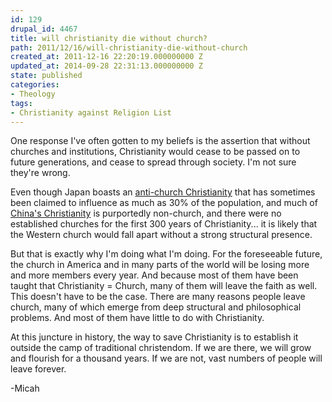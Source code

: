 ```yaml
---
id: 129
drupal_id: 4467
title: will christianity die without church?
path: 2011/12/16/will-christianity-die-without-church
created_at: 2011-12-16 22:20:19.000000000 Z
updated_at: 2014-09-28 22:31:13.000000000 Z
state: published
categories:
- Theology
tags:
- Christianity against Religion List
---
```

One response I've often gotten to my beliefs is the assertion that without churches and institutions, Christianity would cease to be passed on to future generations, and cease to spread through society. I'm not sure they're wrong.

Even though Japan boasts an [anti-church Christianity](http://en.wikipedia.org/wiki/Nonchurch_Movement) that has sometimes been claimed to influence as much as 30% of the population, and much of [China's Christianity](http://en.wikipedia.org/wiki/Chinese_house_church) is purportedly non-church, and there were no established churches for the first 300 years of Christianity... it is likely that the Western church would fall apart without a strong structural presence.

But that is exactly why I'm doing what I'm doing. For the foreseeable future, the church in America and in many parts of the world will be losing more and more members every year. And because most of them have been taught that Christianity = Church, many of them will leave the faith as well. This doesn't have to be the case. There are many reasons people leave church, many of which emerge from deep structural and philosophical problems. And most of them have little to do with Christianity.

At this juncture in history, the way to save Christianity is to establish it outside the camp of traditional christendom. If we are there, we will grow and flourish for a thousand years. If we are not, vast numbers of people will leave forever.

-Micah
